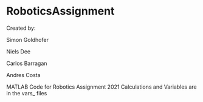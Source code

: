 # RoboticsAssignment

Created by:

Simon Goldhofer

Niels Dee

Carlos Barragan

Andres Costa

MATLAB Code for Robotics Assignment 2021
Calculations and Variables are in the vars_ files

